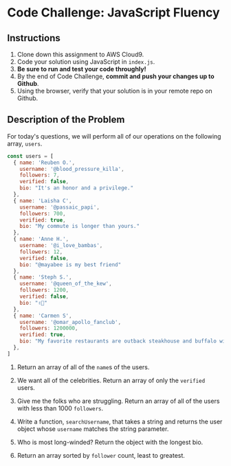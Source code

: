 # Code Challenge: JavaScript Fluency

## Instructions

1. Clone down this assignment to AWS Cloud9. 
2. Code your solution using JavaScript in `index.js`. 
3. **Be sure to run and test your code throughly!**
4. By the end of Code Challenge, **commit and push your changes up to Github**.
5. Using the browser, verify that your solution is in your remote repo on Github.

## Description of the Problem

For today's questions, we will perform all of our operations on the following array, `users`.

```javascript
const users = [
  { name: 'Reuben O.',
    username: '@blood_pressure_killa',
    followers: 7,
    verified: false,
    bio: "It's an honor and a privilege."
  },
  { name: 'Laisha C',
    username: '@passaic_papi',
    followers: 700,
    verified: true,
    bio: "My commute is longer than yours."
  },
  { name: 'Anne H.',
    username: '@i_love_bambas',
    followers: 12,
    verified: false,
    bio: "@mayabee is my best friend"
  },
  { name: 'Steph S.',
    username: '@queen_of_the_kew',
    followers: 1200,
    verified: false,
    bio: "✌🏼"
  },
  { name: 'Carmen S',
    username: '@omar_apollo_fanclub',
    followers: 1200000,
    verified: true,
    bio: "My favorite restaurants are outback steakhouse and buffalo wildwings. My favorite stores are Zara, H&M, and Forever 21."
  },
]
```

1. Return an array of all of the `name`s of the users.

2. We want all of the celebrities. Return an array of only the `verified` users.

3. Give me the folks who are struggling. Return an array of all of the users with less than 1000 `followers`.

4. Write a function, `searchUsername`, that takes a string and returns the user object whose `username` matches the string parameter.

5. Who is most long-winded? Return the object with the longest bio.

6. Return an array sorted by `follower` count, least to greatest.

